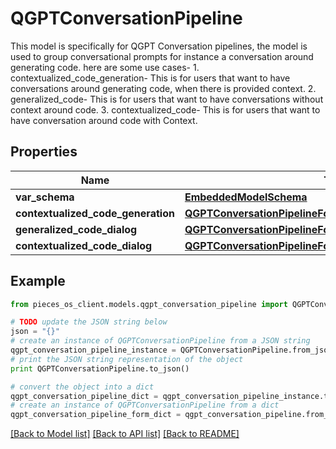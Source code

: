 # QGPTConversationPipeline

This model is specifically for QGPT Conversation pipelines, the model is used to group conversational prompts for instance a conversation around generating code.  here are some use cases- 1. contextualized_code_generation- This is for users that want to have conversations around generating code, when there is provided context. 2. generalized_code- This is for users that want to have conversations without context around code. 3. contextualized_code- This is for users that want to have conversation around code with Context.

## Properties

Name | Type | Description | Notes
------------ | ------------- | ------------- | -------------
**var_schema** | [**EmbeddedModelSchema**](EmbeddedModelSchema) |  | [optional] 
**contextualized_code_generation** | [**QGPTConversationPipelineForContextualizedCodeGeneration**](QGPTConversationPipelineForContextualizedCodeGeneration) |  | [optional] 
**generalized_code_dialog** | [**QGPTConversationPipelineForGeneralizedCodeDialog**](QGPTConversationPipelineForGeneralizedCodeDialog) |  | [optional] 
**contextualized_code_dialog** | [**QGPTConversationPipelineForContextualizedCodeDialog**](QGPTConversationPipelineForContextualizedCodeDialog) |  | [optional] 

## Example

```python
from pieces_os_client.models.qgpt_conversation_pipeline import QGPTConversationPipeline

# TODO update the JSON string below
json = "{}"
# create an instance of QGPTConversationPipeline from a JSON string
qgpt_conversation_pipeline_instance = QGPTConversationPipeline.from_json(json)
# print the JSON string representation of the object
print QGPTConversationPipeline.to_json()

# convert the object into a dict
qgpt_conversation_pipeline_dict = qgpt_conversation_pipeline_instance.to_dict()
# create an instance of QGPTConversationPipeline from a dict
qgpt_conversation_pipeline_form_dict = qgpt_conversation_pipeline.from_dict(qgpt_conversation_pipeline_dict)
```
[[Back to Model list]](../README#documentation-for-models) [[Back to API list]](../README#documentation-for-api-endpoints) [[Back to README]](../README)



